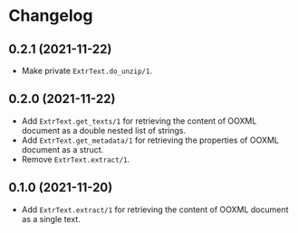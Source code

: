 # Changelog

## 0.2.1 (2021-11-22)

* Make private `ExtrText.do_unzip/1`.

## 0.2.0 (2021-11-22)

* Add `ExtrText.get_texts/1` for retrieving the content of OOXML document as a double nested list of strings.
* Add `ExtrText.get_metadata/1` for retrieving the properties of OOXML document as a struct.
* Remove `ExtrText.extract/1`.

## 0.1.0 (2021-11-20)
* Add `ExtrText.extract/1` for retrieving the content of OOXML document as a single text.
